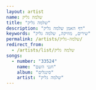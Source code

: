 ```yaml
---
layout: artist
name: שלמה גליק
title: "שלמה גליק"
description: "דף האמן שלמה גליק"
keywords: "שירים, מוזיקה, שלמה גליק"
permalink: /artists/שלמה-גליק/
redirect_from:
  - /artists/list/שלמה גליק
songs:
  - number: "33524"
    name: "חנני השם"
    album: "סינגלים"
    artist: "שלמה גליק"
---
```

